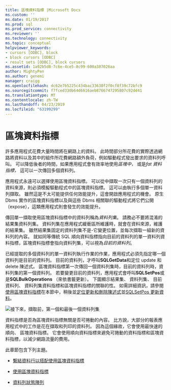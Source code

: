```yaml
---
title: 區塊資料指標 |Microsoft Docs
ms.custom: ''
ms.date: 01/19/2017
ms.prod: sql
ms.prod_service: connectivity
ms.reviewer: ''
ms.technology: connectivity
ms.topic: conceptual
helpviewer_keywords:
- cursors [ODBC], block
- block cursors [ODBC]
- result sets [ODBC], block cursors
ms.assetid: 1a92b5d8-7c6e-4ce5-8c99-600a387026aa
author: MightyPen
ms.author: genemi
manager: craigg
ms.openlocfilehash: dc62e7b5225c434bac33630f2f0cf8f39c72bfc9
ms.sourcegitcommit: f7fced330b64d6616aeb8766747295807c92dd41
ms.translationtype: MT
ms.contentlocale: zh-TW
ms.lasthandoff: 04/23/2019
ms.locfileid: "63199299"
---
```

# <a name="block-cursors"></a>區塊資料指標
許多應用程式花費大量時間將在網路上的資料。 此時間部分所花費的實際透過網路將資料以及其中的組件所花費網路額外負荷，例如驅動程式發出要求的資料列呼叫。 可以降低後者的時間，如果應用程式會有效率地使用*區塊中，* 或是*fat* *資料指標，* 這可以一次傳回多個資料列。  
  
 應用程式永遠可以選擇使用區塊資料指標。 可以從中擷取一次只有一個資料列的資料來源，則必須模擬驅動程式中的區塊資料指標。 這可以由執行多個單一資料列擷取。 雖然這是不太可能提供任何效能提升，這會開啟應用程式的機會。 原生 Dbms 實作的區塊資料指標以及與這些 Dbms 相關聯的驅動程式將它們公開 （expose），這類應用程式則會發生的效能提升。  
  
 傳回單一擷取使用區塊資料指標中的資料列稱為*資料列集*。 請務必不要將混淆的結果集資料列集。 資料列集在應用程式緩衝區所維護時，就會在資料來源，維護的結果集。 雖然結果集固定的資料列集不是-它變更位置，並每次擷取一組新的資料列的內容。 就如同等傳統 SQL 順向資料指標指向目前的資料列的單一資料列資料指標，區塊資料指標會指向資料列集，可以視為*目前的資料列*。  
  
 已經提取的多個資料列的單一資料列執行作業的作業，應用程式必須先指定哪一個資料列是目前的資料列。 目前的資料列，才呼叫**SQLGetData**和定位 update 和 delete 陳述式。 區塊資料指標第一次傳回一個資料列集時，目前的資料列時，資料列集的第一個資料列。 若要變更目前的資料列，應用程式會呼叫**SQLSetPos**或是**SQLBulkOperations** （來依書籤更新）。 下圖顯示結果集、 資料列集、 目前資料列、 資料列集資料指標和區塊資料指標的關聯的性。 如需詳細資訊，請參閱[使用區塊資料指標](../../../odbc/reference/develop-app/using-block-cursors.md)在本節中，稍後並[定位更新和刪除陳述式](../../../odbc/reference/develop-app/positioned-update-and-delete-statements.md)並[SQLSetPos 更新資料](../../../odbc/reference/develop-app/updating-data-with-sqlsetpos.md)。  
  
 ![接下來，擷取前，第一個和最後一個資料列集](../../../odbc/reference/develop-app/media/pr20_2.gif "pr20_2")  
  
 資料指標是否為區塊資料指標無關是否可捲動的內容。 比方說，大部分的報表應用程式中的工作是花在擷取和列印的資料列。 因為這個緣故，它會使用最快速的順向、 區塊資料指標。 它會使用順向資料指標來避免可捲動的資料指標和區塊資料指標，以減少網路流量的費用。  
  
 此章節包含下列主題。  
  
-   [繫結資料行以搭配使用區塊資料指標](../../../odbc/reference/develop-app/binding-columns-for-use-with-block-cursors.md)  
  
-   [使用區塊資料指標](../../../odbc/reference/develop-app/using-block-cursors.md)  
  
-   [資料列狀態陣列](../../../odbc/reference/develop-app/row-status-array.md)
